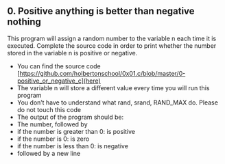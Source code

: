 ## 0. Positive anything is better than negative nothing
This program will assign a random number to the variable n each time it is executed. Complete the source code in order to print whether the number stored in the variable n is positive or negative.

* You can find the source code [https://github.com/holbertonschool/0x01.c/blob/master/0-positive_or_negative_c](here)
* The variable n will store a different value every time you will run this program
* You don’t have to understand what rand, srand, RAND_MAX do. Please do not touch this code
* The output of the program should be:
 * The number, followed by
  * if the number is greater than 0: is positive
  * if the number is 0: is zero
  * if the number is less than 0: is negative
 * followed by a new line
